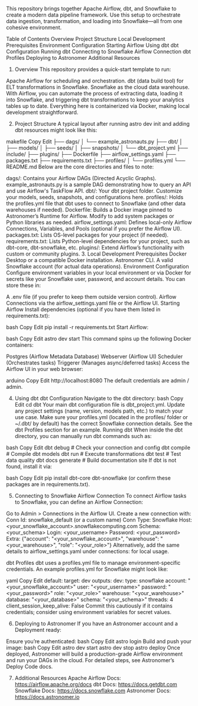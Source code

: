 This repository brings together Apache Airflow, dbt, and Snowflake to create a modern data pipeline framework. Use this setup to orchestrate data ingestion, transformation, and loading into Snowflake—all from one cohesive environment.

Table of Contents
Overview
Project Structure
Local Development
Prerequisites
Environment Configuration
Starting Airflow
Using dbt
dbt Configuration
Running dbt
Connecting to Snowflake
Airflow Connection
dbt Profiles
Deploying to Astronomer
Additional Resources
1. Overview
This repository provides a quick-start template to run:

Apache Airflow for scheduling and orchestration.
dbt (data build tool) for ELT transformations in Snowflake.
Snowflake as the cloud data warehouse.
With Airflow, you can automate the process of extracting data, loading it into Snowflake, and triggering dbt transformations to keep your analytics tables up to date. Everything here is containerized via Docker, making local development straightforward.

2. Project Structure
A typical layout after running astro dev init and adding dbt resources might look like this:

makefile
Copy
Edit
├── dags/
│   └── example_astronauts.py
├── dbt/
│   ├── models/
│   ├── seeds/
│   ├── snapshots/
│   └── dbt_project.yml
├── include/
├── plugins/
├── Dockerfile
├── airflow_settings.yaml
├── packages.txt
├── requirements.txt
├── profiles/
│   └── profiles.yml
└── README.md
Below are the core directories and files to note:

dags/: Contains your Airflow DAGs (Directed Acyclic Graphs).
example_astronauts.py is a sample DAG demonstrating how to query an API and use Airflow's TaskFlow API.
dbt/: Your dbt project folder. Customize your models, seeds, snapshots, and configurations here.
profiles/: Holds the profiles.yml file that dbt uses to connect to Snowflake (and other data warehouses if needed).
Dockerfile: Builds a Docker image pinned to Astronomer’s Runtime for Airflow. Modify to add system packages or Python libraries as needed.
airflow_settings.yaml: Defines local-only Airflow Connections, Variables, and Pools (optional if you prefer the Airflow UI).
packages.txt: Lists OS-level packages for your project (if needed).
requirements.txt: Lists Python-level dependencies for your project, such as dbt-core, dbt-snowflake, etc.
plugins/: Extend Airflow’s functionality with custom or community plugins.
3. Local Development
Prerequisites
Docker Desktop or a compatible Docker installation.
Astronomer CLI.
A valid Snowflake account (for actual data operations).
Environment Configuration
Configure environment variables in your local environment or via Docker for secrets like your Snowflake user, password, and account details. You can store these in:

A .env file (if you prefer to keep them outside version control).
Airflow Connections via the airflow_settings.yaml file or the Airflow UI.
Starting Airflow
Install dependencies (optional if you have them listed in requirements.txt):

bash
Copy
Edit
pip install -r requirements.txt
Start Airflow:

bash
Copy
Edit
astro dev start
This command spins up the following Docker containers:

Postgres (Airflow Metadata Database)
Webserver (Airflow UI)
Scheduler (Orchestrates tasks)
Triggerer (Manages async/deferred tasks)
Access the Airflow UI in your web browser:

arduino
Copy
Edit
http://localhost:8080
The default credentials are admin / admin.

4. Using dbt
dbt Configuration
Navigate to the dbt directory:
bash
Copy
Edit
cd dbt
Your main dbt configuration file is dbt_project.yml. Update any project settings (name, version, models path, etc.) to match your use case.
Make sure your profiles.yml (located in the profiles/ folder or ~/.dbt/ by default) has the correct Snowflake connection details. See the dbt Profiles section for an example.
Running dbt
When inside the dbt directory, you can manually run dbt commands such as:

bash
Copy
Edit
dbt debug          # Check your connection and config
dbt compile        # Compile dbt models
dbt run            # Execute transformations
dbt test           # Test data quality
dbt docs generate  # Build documentation site
If dbt is not found, install it via:

bash
Copy
Edit
pip install dbt-core dbt-snowflake
(or confirm these packages are in requirements.txt).

5. Connecting to Snowflake
Airflow Connection
To connect Airflow tasks to Snowflake, you can define an Airflow Connection:

Go to Admin > Connections in the Airflow UI.
Create a new connection with:
Conn Id: snowflake_default (or a custom name)
Conn Type: Snowflake
Host: <your_snowflake_account>.snowflakecomputing.com
Schema: <your_schema>
Login: <your_username>
Password: <your_password>
Extra: {"account": "<your_snowflake_account>", "warehouse": "<your_warehouse>", "role": "<your_role>"}
Alternatively, add the same details to airflow_settings.yaml under connections: for local usage.

dbt Profiles
dbt uses a profiles.yml file to manage environment-specific credentials. An example profiles.yml for Snowflake might look like:

yaml
Copy
Edit
default:
  target: dev
  outputs:
    dev:
      type: snowflake
      account: "<your_snowflake_account>"
      user: "<your_username>"
      password: "<your_password>"
      role: "<your_role>"
      warehouse: "<your_warehouse>"
      database: "<your_database>"
      schema: "<your_schema>"
      threads: 4
      client_session_keep_alive: False
Commit this cautiously if it contains credentials; consider using environment variables for secret values.

6. Deploying to Astronomer
If you have an Astronomer account and a Deployment ready:

Ensure you’re authenticated:
bash
Copy
Edit
astro login
Build and push your image:
bash
Copy
Edit
astro dev start
astro dev stop
astro deploy
Once deployed, Astronomer will build a production-grade Airflow environment and run your DAGs in the cloud.
For detailed steps, see Astronomer’s Deploy Code docs.

7. Additional Resources
Apache Airflow Docs: https://airflow.apache.org/docs
dbt Docs: https://docs.getdbt.com
Snowflake Docs: https://docs.snowflake.com
Astronomer Docs: https://docs.astronomer.io
